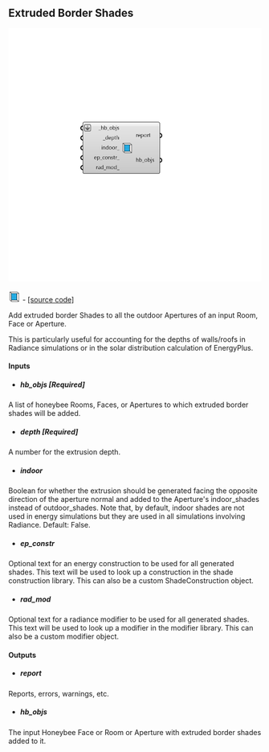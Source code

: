 ## Extruded Border Shades

![](../../images/components/Extruded_Border_Shades.png)

![](../../images/icons/Extruded_Border_Shades.png) - [[source code]](https://github.com/ladybug-tools/honeybee-grasshopper-core/blob/master/honeybee_grasshopper_core/src//HB%20Extruded%20Border%20Shades.py)


Add extruded border Shades to all the outdoor Apertures of an input Room, Face or Aperture. 

This is particularly useful for accounting for the depths of walls/roofs in Radiance simulations or in the solar distribution calculation of EnergyPlus. 



#### Inputs
* ##### hb_objs [Required]
A list of honeybee Rooms, Faces, or Apertures to which extruded border shades will be added. 
* ##### depth [Required]
A number for the extrusion depth. 
* ##### indoor 
Boolean for whether the extrusion should be generated facing the opposite direction of the aperture normal and added to the Aperture's indoor_shades instead of outdoor_shades. Note that, by default, indoor shades are not used in energy simulations but they are used in all simulations involving Radiance. Default: False. 
* ##### ep_constr 
Optional text for an energy construction to be used for all generated shades. This text will be used to look up a construction in the shade construction library. This can also be a custom ShadeConstruction object. 
* ##### rad_mod 
Optional text for a radiance modifier to be used for all generated shades. This text will be used to look up a modifier in the modifier library. This can also be a custom modifier object. 

#### Outputs
* ##### report
Reports, errors, warnings, etc. 
* ##### hb_objs
The input Honeybee Face or Room or Aperture with extruded border shades added to it. 